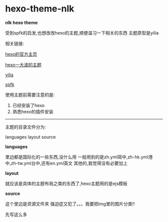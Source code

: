 # hexo-theme-nlk
**nlk hexo theme**

受到spfk的启发,也想改改hexo的主题,顺便温习一下相关的东西
主题原型是yilia

相关链接:

[hexo的官方主页](https://hexo.io/)

[hexo一大波的主题](https://hexo.io/themes/)

[yilia](https://github.com/litten/hexo-theme-yilia)

[spfk](https://github.com/luuman/hexo-theme-spfk)


使用主题前需要注意的是:
1. 已经安装了hexo
2. 熟悉hexo的插件安装

-----
主题的目录文件分为:

languages
layout
source

**languages**

里边都是国际化的一些东西,没什么用
一般用到的是zh.yml简中,zh-hk.yml港中,zh-tw.yml台中,还有en.yml英文
其他的,我觉得没有必要加上

**layout**

就应该是具体的主题布局之类的东西了,hexo主题用的是ejs模板



**source**

这个里边是资源文件夹
强迫症又犯了。。。我要把img里的图片分类!!




先写这么多


